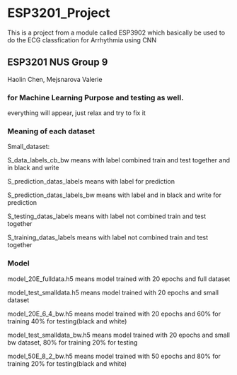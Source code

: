 # ESP3201_Project

This is a project from a module called ESP3902 which basically be used to do the ECG classfication for Arrhythmia using CNN

## ESP3201 NUS Group 9

Haolin Chen, Mejsnarova Valerie

### for Machine Learning Purpose and testing as well.

everything will appear, just relax and try to fix it

### Meaning of each dataset

Small_dataset:

S_data_labels_cb_bw means with label combined train and test together
and in black and write

S_prediction_datas_labels means with label for prediction

S_prediction_datas_labels_bw means with label and in black and write for prediction

S_testing_datas_labels means with label not combined train and test together

S_training_datas_labels means with label not combined train and test together

### Model

model_20E_fulldata.h5 means model trained with 20 epochs and full dataset

model_test_smalldata.h5 means model trained with 20 epochs and small dataset

model_20E_6_4_bw.h5 means model trained with 20 epochs and 60% for training 40% for testing(black and white)

model_test_smalldata_bw.h5 means model trained with 20 epochs and small bw dataset, 80% for training 20% for testing

model_50E_8_2_bw.h5 means model trained with 50 epochs and 80% for training 20% for testing(black and white)
